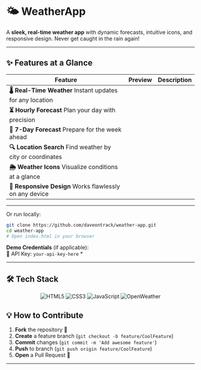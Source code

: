 # **🌤️ WeatherApp**  


A **sleek, real-time weather app** with dynamic forecasts, intuitive icons, and responsive design. Never get caught in the rain again!  

---

## **✨ Features at a Glance**  

| Feature | Preview | Description |
|---------|---------|-------------|
| **🌡️ Real-Time Weather**  Instant updates for any location |
| **⏳ Hourly Forecast** Plan your day with precision |
| **📅 7-Day Forecast**  Prepare for the week ahead |
| **🔍 Location Search**  Find weather by city or coordinates |
| **🌦️ Weather Icons**  Visualize conditions at a glance |
| **📱 Responsive Design**  Works flawlessly on any device |

--- 

Or run locally:  
```bash
git clone https://github.com/daveontrack/weather-app.git
cd weather-app
# Open index.html in your browser
```

**Demo Credentials** (if applicable):  
🔑 API Key: `your-api-key-here` *

---

## **🛠️ Tech Stack**  

<div align="center">
  <img src="https://img.shields.io/badge/HTML5-E34F26?style=for-the-badge&logo=html5&logoColor=white" alt="HTML5">
  <img src="https://img.shields.io/badge/CSS3-1572B6?style=for-the-badge&logo=css3&logoColor=white" alt="CSS3">
  <img src="https://img.shields.io/badge/JavaScript-F7DF1E?style=for-the-badge&logo=javascript&logoColor=black" alt="JavaScript">
  <img src="https://img.shields.io/badge/OpenWeather-FF7E00?style=for-the-badge&logo=openweathermap&logoColor=white" alt="OpenWeather">
</div>



## **💡 How to Contribute**  
1. **Fork** the repository 🍴  
2. **Create** a feature branch (`git checkout -b feature/CoolFeature`)  
3. **Commit** changes (`git commit -m 'Add awesome feature'`)  
4. **Push** to branch (`git push origin feature/CoolFeature`)  
5. **Open** a Pull Request 🌟  

---


